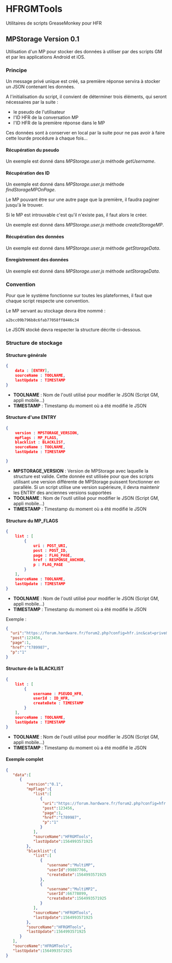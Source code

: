 # HFRGMTools

Utilitaires de scripts GreaseMonkey pour HFR

## MPStorage Version 0.1

Utilisation d'un MP pour stocker des données à utiliser par des scripts GM et par les applications Android et iOS.

### Principe

Un message privé unique est créé, sa première réponse servira à stocker un JSON contenant les données.

A l'initialisation du script, il convient de déterminer trois éléments, qui seront nécessaires par la suite :

* le pseudo de l'utilisateur
* l'ID HFR de la conversation MP
* l'ID HFR de la première réponse dans le MP

Ces données sont à conserver en local par la suite pour ne pas avoir à faire cette lourde procédure à chaque fois...

#### Récupération du pseudo

Un exemple est donné dans _MPStorage.user.js_ méthode _getUsername_.

#### Récupération des ID

Un exemple est donné dans _MPStorage.user.js_ méthode _findStorageMPOnPage_.

Le MP pouvant être sur une autre page que la première, il faudra paginer jusqu'à le trouver.

Si le MP est introuvable c'est qu'il n'existe pas, il faut alors le créer.

Un exemple est donné dans _MPStorage.user.js_ méthode _createStorageMP_.

#### Récupération des données

Un exemple est donné dans _MPStorage.user.js_ méthode _getStorageData_.

#### Enregistrement des données

Un exemple est donné dans _MPStorage.user.js_ méthode _setStorageData_.

### Convention 

Pour que le système fonctionne sur toutes les plateformes, il faut que chaque script respecte une convention.

Le MP servant au stockage devra être nommé : 

```
a2bcc09b796b8c6fab77058ff8446c34
```

Le JSON stocké devra respecter la structure décrite ci-dessous.

### Structure de stockage

#### Structure générale

```json
{
    data : [ENTRY],
    sourceName : TOOLNAME,
    lastUpdate : TIMESTAMP
}
```

* **TOOLNAME** : Nom de l'outil utilisé pour modifier le JSON (Script GM, appli mobile...)
* **TIMESTAMP** : Timestamp du moment où a été modifié le JSON


#### Structure d'une ENTRY

```json
{
    version : MPSTORAGE_VERSION,
    mpFlags : MP_FLAGS,
    blacklist : BLACKLIST,
    sourceName : TOOLNAME,
    lastUpdate : TIMESTAMP

}
```

* **MPSTORAGE_VERSION** : Version de MPStorage avec laquelle la structure est valide. Cette donnée est utilisée pour que des scripts utilisant une version différente de MPStorage puissent fonctionner en parallèle. Si un script utilise une version supérieure, il devra maintenir les ENTRY des anciennes versions supportées
* **TOOLNAME** : Nom de l'outil utilisé pour modifier le JSON (Script GM, appli mobile...)
* **TIMESTAMP** : Timestamp du moment où a été modifié le JSON

#### Structure du MP_FLAGS

```json
{
    list : [
        {
            uri : POST_URI,
            post : POST_ID,
            page : FLAG_PAGE,
            href : RESPONSE_ANCHOR,
            p : FLAG_PAGE
        }
    ],
    sourceName : TOOLNAME,
    lastUpdate : TIMESTAMP
}
```

* **TOOLNAME** : Nom de l'outil utilisé pour modifier le JSON (Script GM, appli mobile...)
* **TIMESTAMP** : Timestamp du moment où a été modifié le JSON

Exemple :

```json
{
  "uri":"https://forum.hardware.fr/forum2.php?config=hfr.inc&cat=prive&post=123456&page=1&p=1&sondage=0&owntopic=0&trash=0&trash_post=0&print=0&numreponse=0&quote_only=0&new=0&nojs=0#t789987",
  "post":123456,
  "page":1,
  "href":"t789987",
  "p":"1"
}
```


#### Structure de la BLACKLIST

```json
{
    list : [
        {
            username : PSEUDO_HFR,
            userId : ID_HFR,
            createDate : TIMESTAMP
        }
    ],
    sourceName : TOOLNAME,
    lastUpdate : TIMESTAMP
}
```

* **TOOLNAME** : Nom de l'outil utilisé pour modifier le JSON (Script GM, appli mobile...)
* **TIMESTAMP** : Timestamp du moment où a été modifié le JSON

#### Exemple complet

```json
{
   "data":[
      {
         "version":"0.1",
         "mpFlags":{
            "list":[
               {
                "uri":"https://forum.hardware.fr/forum2.php?config=hfr.inc&cat=prive&post=123456&page=1&p=1&sondage=0&owntopic=0&trash=0&trash_post=0&print=0&numreponse=0&quote_only=0&new=0&nojs=0#t789987",
                "post":123456,
                "page":1,
                "href":"t789987",
                "p":"1"
               }
            ],
            "sourceName":"HFRGMTools",
            "lastUpdate":1564993571925
         },
         "blacklist":{
            "list":[
               {
                  "username":"MultiMP",
                  "userId":99887766,
                  "createDate":1564993571925
               },
               {
                  "username":"MultiMP2",
                  "userId":66778899,
                  "createDate":1564993571925
               }
            ],
            "sourceName":"HFRGMTools",
            "lastUpdate":1564993571925
         },
         "sourceName":"HFRGMTools",
         "lastUpdate":1564993571925
      }
   ],
   "sourceName":"HFRGMTools",
   "lastUpdate":1564993571925
}

```